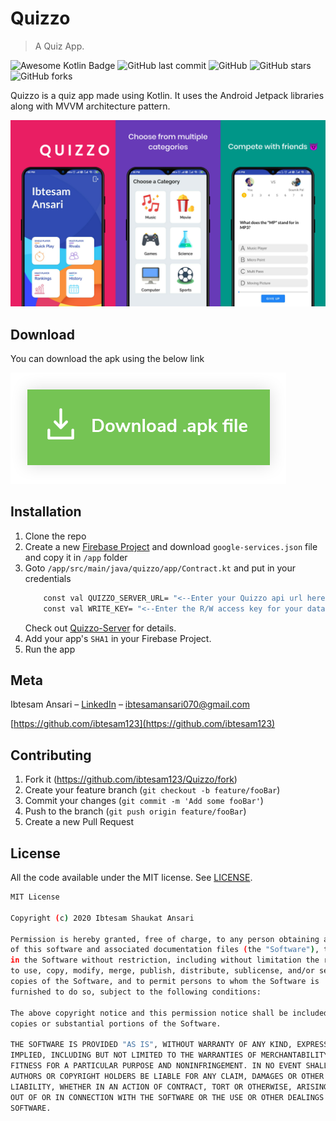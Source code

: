 # Quizzo
> A Quiz App. 

![Awesome Kotlin Badge](https://kotlin.link/awesome-kotlin.svg)
![GitHub last commit](https://img.shields.io/github/last-commit/ibtesam123/Quizzo)
![GitHub](https://img.shields.io/github/license/ibtesam123/Quizzo)
![GitHub stars](https://img.shields.io/github/stars/ibtesam123/Quizzo?style=social)
![GitHub forks](https://img.shields.io/github/forks/ibtesam123/Quizzo?style=social)

Quizzo is a quiz app made using Kotlin. It uses the Android Jetpack libraries along with MVVM architecture pattern.

![](./screenshots/quizzoThumbnail.png)

## Download

You can download the apk using the below link

[<img src="./screenshots/downloadAPK.png">](https://firebasestorage.googleapis.com/v0/b/personal-4f912.appspot.com/o/Quizzo.apk?alt=media&token=f9d75829-11f4-4ae1-a419-8528ffb74280)


## Installation

1. Clone the repo
2. Create a new [Firebase Project](https://console.firebase.google.com) and download ```google-services.json``` file and copy it in ```/app``` folder
3. Goto ```/app/src/main/java/quizzo/app/Contract.kt``` and put in your credentials
    ```sh
        const val QUIZZO_SERVER_URL= "<--Enter your Quizzo api url here-->"
        const val WRITE_KEY= "<--Enter the R/W access key for your database-->"
    ```
    Check out [Quizzo-Server](https://github.com/ibtesam123/Quizzo-Server) for details.
4. Add your app's `SHA1` in your Firebase Project.
5. Run the app

## Meta

Ibtesam Ansari – [LinkedIn](https://www.linkedin.com/in/ibtesamansari/) – ibtesamansari070@gmail.com

[https://github.com/ibtesam123](https://github.com/ibtesam123)

## Contributing

1. Fork it (<https://github.com/ibtesam123/Quizzo/fork>)
2. Create your feature branch (`git checkout -b feature/fooBar`)
3. Commit your changes (`git commit -m 'Add some fooBar'`)
4. Push to the branch (`git push origin feature/fooBar`)
5. Create a new Pull Request


## License

All the code available under the MIT license. See [LICENSE](LICENSE).

```sh
MIT License

Copyright (c) 2020 Ibtesam Shaukat Ansari

Permission is hereby granted, free of charge, to any person obtaining a copy
of this software and associated documentation files (the "Software"), to deal
in the Software without restriction, including without limitation the rights
to use, copy, modify, merge, publish, distribute, sublicense, and/or sell
copies of the Software, and to permit persons to whom the Software is
furnished to do so, subject to the following conditions:

The above copyright notice and this permission notice shall be included in all
copies or substantial portions of the Software.

THE SOFTWARE IS PROVIDED "AS IS", WITHOUT WARRANTY OF ANY KIND, EXPRESS OR
IMPLIED, INCLUDING BUT NOT LIMITED TO THE WARRANTIES OF MERCHANTABILITY,
FITNESS FOR A PARTICULAR PURPOSE AND NONINFRINGEMENT. IN NO EVENT SHALL THE
AUTHORS OR COPYRIGHT HOLDERS BE LIABLE FOR ANY CLAIM, DAMAGES OR OTHER
LIABILITY, WHETHER IN AN ACTION OF CONTRACT, TORT OR OTHERWISE, ARISING FROM,
OUT OF OR IN CONNECTION WITH THE SOFTWARE OR THE USE OR OTHER DEALINGS IN THE
SOFTWARE.
```